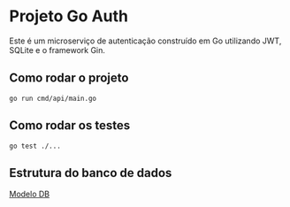 # Projeto Go Auth

Este é um microserviço de autenticação construído em Go utilizando JWT, SQLite e o framework Gin.

## Como rodar o projeto
```go run cmd/api/main.go```

## Como rodar os testes
```go test ./...```

## Estrutura do banco de dados
[Modelo DB](https://dbdiagram.io/d/682b8f3a1227bdcb4e0742b9)
